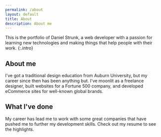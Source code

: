 ```yaml
---
permalink: /about
layout: default
title: About
description: About me
---
```


This is the portfolio of Daniel Strunk, a web developer with a passion for
learning new technologies and making things that help people with their work.
{:.intro}

## About me

I've got a traditional design education from Auburn University, but my career
since then has been anything but. I've moonlit as a freelance designer, built
websites for a Fortune 500 company, and developed eCommerce sites for well-known
global brands.

## What I've done

My career has lead me to work with some great companies that have pushed me to
further my development skills. Check out my resume to see the highlights.
